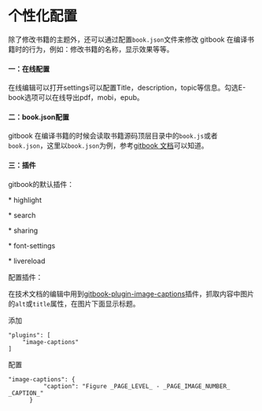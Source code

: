 # 个性化配置

除了修改书籍的主题外，还可以通过配置`book.json`文件来修改 gitbook 在编译书籍时的行为，例如：修改书籍的名称，显示效果等等。

#### 一：在线配置

在线编辑可以打开settings可以配置Title，description，topic等信息。勾选E-book选项可以在线导出pdf，mobi，epub。

#### 二：book.json配置

gitbook 在编译书籍的时候会读取书籍源码顶层目录中的`book.js`或者`book.json`，这里以`book.json`为例，参考[gitbook 文档](https://toolchain.gitbook.com/config.html)可以知道。

#### 三：插件

gitbook的默认插件：

\* highlight

\* search

\* sharing

\* font-settings

\* livereload

配置插件：

在技术文档的编辑中用到[gitbook-plugin-image-captions](https://plugins.gitbook.com/plugin/image-captions)插件，抓取内容中图片的`alt`或`title`属性，在图片下面显示标题。

添加

```
"plugins": [
    "image-captions"
]
```

配置

```
"image-captions": {
          "caption": "Figure _PAGE_LEVEL_ - _PAGE_IMAGE_NUMBER_  _CAPTION_"
      }
```



